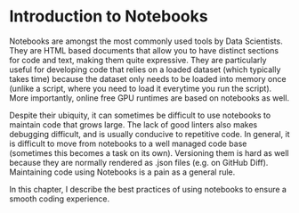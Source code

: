 # Introduction to Notebooks

Notebooks are amongst the most commonly used tools by Data Scientists. They are HTML based documents that allow you to have distinct sections for code and text, making them quite expressive. They are particularly useful for developing code that relies on a loaded dataset (which typically takes time) because the dataset only needs to be loaded into memory once (unlike a script, where you need to load it everytime you run the script). More importantly, online free GPU runtimes are based on notebooks as well.

Despite their ubiquity, it can sometimes be difficult to use notebooks to maintain code that grows large. The lack of good linters also makes debugging difficult, and is usually conducive to repetitive code. In general, it is difficult to move from notebooks to a well managed code base (sometimes this becomes a task on its own). Versioning them is hard as well because they are normally rendered as .json files (e.g. on GitHub Diff). Maintaining code using Notebooks is a pain as a general rule.

In this chapter, I describe the best practices of using notebooks to ensure a smooth coding experience.